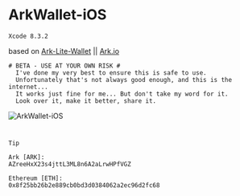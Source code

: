 # ArkWallet-iOS
```Xcode 8.3.2```

based on [Ark-Lite-Wallet](https://github.com/ArkEcosystem/ark-lite-wallet) || [Ark.io](https://ark.io)  


```
# BETA - USE AT YOUR OWN RISK #
  I've done my very best to ensure this is safe to use.
  Unfortunately that's not always good enough, and this is the internet...
  It works just fine for me... But don't take my word for it.
  Look over it, make it better, share it.
```







![ArkWallet-iOS](https://github.com/sleepdefic1t/ArkWallet-iOS/blob/master/ScreenShot.png)


#

``Tip``  


``Ark [ARK]:``  
```AZreeHxX23s4jttL3ML8n6A2aLrwHPfVGZ```  

``Ethereum [ETH]:``  
```0x8f25bb26b2e889cb0bd3d0384062a2ec96d2fc68```  


#
